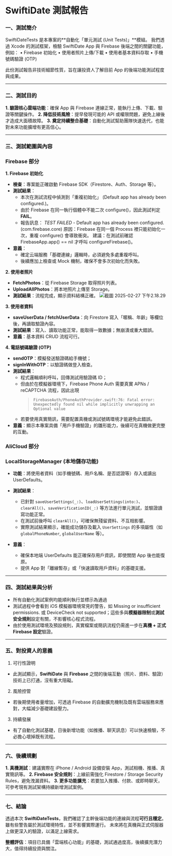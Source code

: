 # SwiftiDate 測試報告

### 一、測試簡介

SwiftiDateTests 是本專案的**自動化「單元測試 (Unit Tests)」**模組。
我們透過 Xcode 的測試框架，檢驗 SwiftiDate App 與 Firebase 後端之間的關鍵功能，例如：
	•	Firebase 初始化
	•	使用者照片上傳/下載
	•	使用者基本資料存取
	•	手機號碼驗證 (OTP)

此份測試報告非技術細節性質，旨在讓投資人了解目前 App 的後端功能測試程度與成果。

---

### 二、測試目的

**1.	驗證核心雲端功能**：確保 App 與 Firebase 連線正常，能執行上傳、下載、驗證等關鍵操作。
**2.	降低技術風險**：提早發現可能的 API 或權限問題，避免上線後才造成大面積故障。
**3.	奠定持續整合基礎**：自動化測試幫助團隊快速迭代，也能對未來功能擴增有更高信心。
    
---

### 三、測試範圍與內容

### Firebase 部分

**1.	Firebase 初始化**
- **檢查**：專案能正確啟動 Firebase SDK（Firestore、Auth、Storage 等）。
- **測試結果**：
    - 本次在測試流程中偵測到「重複初始化」 (Default app has already been configured.)。
	- 由於 Firebase 在同一執行個體中不能二次 configure()，因此測試判定 **FAIL**。
	- 報告訊息：
	*TEST FAILED* - Default app has already been configured. (com.firebase.core)
原因：Firebase 在同一個 Process 裡只能初始化一次，重複 configure() 會導致衝突。
建議：在測試前確認 FirebaseApp.app() == nil 才呼叫 configureFirebase()。
- **意義**：
	- 確定云端服務「基礎連線」邏輯時，必須避免多處重複呼叫。
	- 後續應加上檢查或 Mock 機制，確保不會多次初始化而失敗。

**2.	使用者照片**
- **FetchPhotos**：從 Firebase Storage 取得照片列表。
- **UploadAllPhotos**：將本地照片上傳至 Storage。
- **測試結果**：流程完成，顯示資料結構正確。
![截圖 2025-02-27 下午2.18.29](https://hackmd.io/_uploads/HJrTXtTcJl.png)

**3.	使用者資料**
- **saveUserData / fetchUserData**：向 Firestore 寫入「暱稱、年齡」等欄位後，再讀取驗證內容。
- **測試結果**：寫入、讀取功能正常，能取得一致數據；無崩潰或重大錯誤。
- **意義**：基本資料 CRUD 流程可行。

**4.	電話號碼驗證 (OTP)**
- **sendOTP**：模擬發送驗證碼給手機號；
- **signInWithOTP**：以驗證碼做登入檢查。
- **測試結果**：  
  - 程式邏輯順利呼叫，回傳測試用驗證碼 ID；  
  - 但由於在模擬器環境下，Firebase Phone Auth 需要真實 APNs / reCAPTCHA 流程，因此出現  
    > `FirebaseAuth/PhoneAuthProvider.swift:76: Fatal error: Unexpectedly found nil while implicitly unwrapping an Optional value`  
  - 若要使用真實簡訊，需要配置真機或測試號碼環境才能避免此錯誤。
- **意義**：顯示本專案具備「用戶手機驗證」的雛形能力，後續可在真機做更完整的互動。

### AliCloud 部分

### LocalStorageManager (本地儲存功能)
- **功能**：將使用者資料（如手機號碼、用戶名稱、是否認證等）存入或讀出 UserDefaults。
- **測試結果**：  
  - 已針對 `saveUserSettings(_:)`、`loadUserSettings(into:)`、`clearAll()`、`saveVerificationID(_:)` 等方法進行單元測試，並驗證讀寫功能正常。  
  - 在測試前後呼叫 `clearAll()`，可確保無殘留資料、不互相影響。  
  - 實際測試結果顯示，確能成功儲存及載入 `UserSettings` 的多項屬性（如 `globalPhoneNumber`, `globalUserName` 等）。  

- **意義**：  
  - 確保本地端 UserDefaults 能正確保存用戶資訊，即使關閉 App 後也能復原。  
  - 提供 App 對「離線暫存」或「快速讀取用戶資料」的基礎支援。 
    
---

### 四、測試結果與分析
- 所有自動化測試案例均能順利執行並標示為通過
- 測試過程中會看到 iOS 模擬器環境常見的警告，如 Missing or insufficient permissions. 或 DeviceCheck not supported；這些多與**模擬器限制**或**測試安全規則**設定有關，不影響核心程式流程。
- 由於使用測試環境及預設規則，真實檔案或簡訊流程仍需進一步在**真機 + 正式 Firebase 設定**驗證。

---

### 五、對投資人的意義
1.	可行性證明
- 此測試顯示，**SwiftiDate** 與 **Firebase** 之間的後端互動（照片、資料、驗證）技術上已打通，沒有重大阻礙。
2.	風險控管
- 若後期使用者量增加，可透過 Firebase 的自動擴充機制及既有雲端服務來應對，大幅減少基礎建設壓力。
3.	持續發展
- 有了自動化測試基礎，日後新增功能（如推播、聊天訊息）可以快速檢驗，不必擔心壞掉既有流程。
    
---

### 六、後續規劃
**1.	真機測試**：建議實際在 iPhone / Android 設備安裝 App，測試相機、推播、真實簡訊等。
**2.	Firebase 安全規則**：上線前需強化 Firestore / Storage Security Rules，避免洩漏資料。
**3.	更多功能擴充**：若要加入推播、付款、或即時聊天，可參考現有測試架構持續新增測試案例。

---

### 七、結論

透過本次 **SwiftiDateTests**，我們確認了主幹後端功能的連線與流程**可行且穩定**。
雖有些警告屬於測試環境特性，並不影響實際運行。
未來將在真機與正式伺服器上做更深入的驗證，以滿足上線需求。

**整體評估**：項目已具備「雲端核心功能」的基礎，測試通過度高，後續擴充潛力大，值得持續投資與關注。
